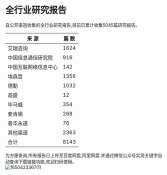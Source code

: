 # 全行业研究报告
自公开渠道收集的全行业研究报告,目前已累计收集5045篇研究报告。

|来 源|篇 数|
|----| ----|
|艾瑞咨询|1624|
|中国信息通信研究院|916|
|中国互联网络信息中心|142|
|埃森哲|1356|
|德勤|1032|
|高盛|12|
|毕马威|354|
|麦肯锡|268|
|普华永道|76|
|其他渠道|2363|
|合计|8143|

为方便查询,所有报告已上传至百度网盘,阿里网盘.并通过微信公众号实现关键字自动查询下载链接功能,欢迎扫码使用。  
![1650423367(1)](https://user-images.githubusercontent.com/103619948/164141185-9f318560-019e-4f01-a70a-f7756561ca0b.png)
